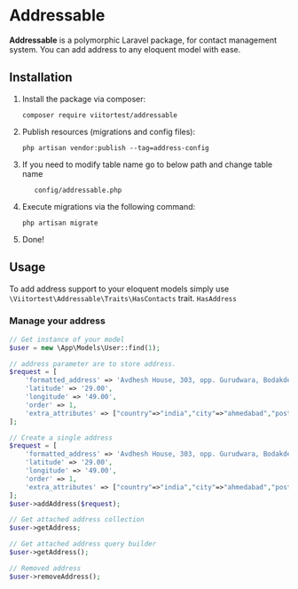 # Addressable

**Addressable** is a polymorphic Laravel package, for contact management system. You can add address to any eloquent model with ease.

## Installation

1. Install the package via composer:
    ```shell
    composer require viitortest/addressable
    ```

2. Publish resources (migrations and config files):
    ```shell
    php artisan vendor:publish --tag=address-config
    ```
3. If you need to modify table name go to below path and change table name
    ```shell
       config/addressable.php
    ```
4. Execute migrations via the following command:
    ```shell
    php artisan migrate
    ```
5. Done!


## Usage

To add address support to your eloquent models simply use `\Viitortest\Addressable\Traits\HasContacts` trait.
`HasAddress`
### Manage your address

```php
// Get instance of your model
$user = new \App\Models\User::find(1);

// address parameter are to store address.
$request = [
    'formatted_address' => 'Avdhesh House, 303, opp. Gurudwara, Bodakdev, Ahmedabad, Gujarat 380054',
    'latitude' => '29.00',
    'longitude' => '49.00',
    'order' => 1,
    'extra_attributes' => ["country"=>"india","city"=>"ahmedabad","post"=>380051]
];

// Create a single address
$request = [
    'formatted_address' => 'Avdhesh House, 303, opp. Gurudwara, Bodakdev, Ahmedabad, Gujarat 380054',
    'latitude' => '29.00',
    'longitude' => '49.00',
    'order' => 1,
    'extra_attributes' => ["country"=>"india","city"=>"ahmedabad","post"=>380051]
];
$user->addAddress($request);

// Get attached address collection
$user->getAddress;

// Get attached address query builder
$user->getAddress();

// Removed address
$user->removeAddress();
```
